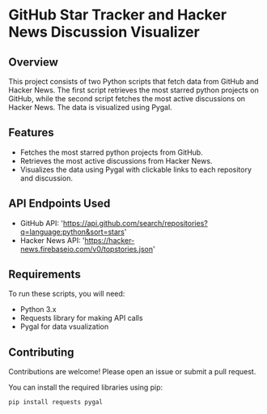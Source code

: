 # GitHub Star Tracker and Hacker News Discussion Visualizer

## Overview

This project consists of two Python scripts that fetch data from GitHub and Hacker News. The first script retrieves the most starred python projects on GitHub, while the second script fetches the most active discussions on Hacker News. The data is visualized using Pygal.

## Features

- Fetches the most starred python projects from GitHub.
- Retrieves the most active discussions from Hacker News.
- Visualizes the data using Pygal with clickable links to each repository and discussion.

## API Endpoints Used

- GitHub API: 'https://api.github.com/search/repositories?q=language:python&sort=stars'
- Hacker News API: 'https://hacker-news.firebaseio.com/v0/topstories.json'

## Requirements

To run these scripts, you will need:

- Python 3.x
- Requests library for making API calls
- Pygal for data vsualization


## Contributing

Contributions are welcome! Please open an issue or submit a pull request.

You can install the required libraries using pip:

```bash
pip install requests pygal

